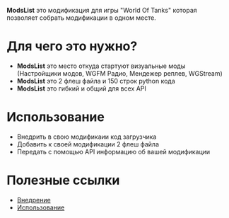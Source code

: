 **ModsList** это модификация для игры "World Of Tanks" которая позволяет собрать модификации в одном месте.

# Для чего это нужно?
* **ModsList** это место откуда стартуют визуальные моды (Настройщики модов, WGFM Радио, Мендежер реплев, WGStream)
* **ModsList** это 2 флеш файла и 150 строк python кода
* **ModsList** это гибкий и общий для всех API

# Использование
* Внедрить в свою модификаии код загрузчика
* Добавить к своей модификации 2 флеш файла
* Передать с помощью API информацию об вашей модификации

# Полезные ссылки
* [Внедрение](https://bitbucket.org/P0LIR0ID/modslist/src/e40072a0f2381f4fe4476b75dcf3305edc2720ce/src/inject.py?at=master)
* [Использование](https://bitbucket.org/P0LIR0ID/modslist/src/e40072a0f2381f4fe4476b75dcf3305edc2720ce/src/api.py?at=master)